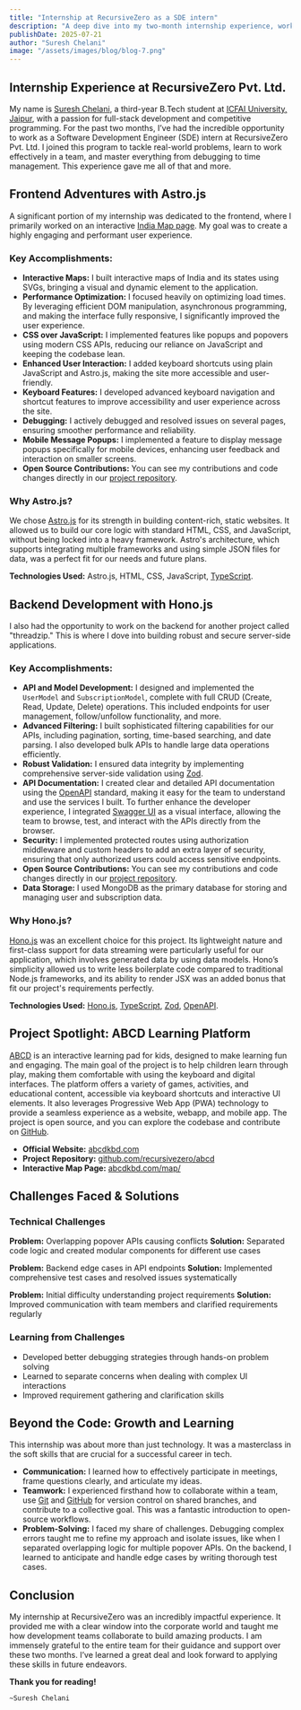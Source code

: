 ```yaml
---
title: "Internship at RecursiveZero as a SDE intern"
description: "A deep dive into my two-month internship experience, working with Astro.js and Hono.js, and growing as a full-stack developer."
publishDate: 2025-07-21
author: "Suresh Chelani"
image: "/assets/images/blog/blog-7.png"
---
```


## Internship Experience at RecursiveZero Pvt. Ltd.

My name is [Suresh Chelani](https://www.linkedin.com/in/suresh-chelani-a34b6a248/), a third-year B.Tech student at [ICFAI University, Jaipur](https://www.iujaipur.edu.in/), with a passion for full-stack development and competitive programming. For the past two months, I’ve had the incredible opportunity to work as a Software Development Engineer (SDE) intern at RecursiveZero Pvt. Ltd. I joined this program to tackle real-world problems, learn to work effectively in a team, and master everything from debugging to time management. This experience gave me all of that and more.

## Frontend Adventures with Astro.js

A significant portion of my internship was dedicated to the frontend, where I primarily worked on an interactive [India Map page](https://abcdkbd.com/map). My goal was to create a highly engaging and performant user experience.

### Key Accomplishments:

- **Interactive Maps:** I built interactive maps of India and its states using SVGs, bringing a visual and dynamic element to the application.
- **Performance Optimization:** I focused heavily on optimizing load times. By leveraging efficient DOM manipulation, asynchronous programming, and making the interface fully responsive, I significantly improved the user experience.
- **CSS over JavaScript:** I implemented features like popups and popovers using modern CSS APIs, reducing our reliance on JavaScript and keeping the codebase lean.
- **Enhanced User Interaction:** I added keyboard shortcuts using plain JavaScript and Astro.js, making the site more accessible and user-friendly.
- **Keyboard Features:** I developed advanced keyboard navigation and shortcut features to improve accessibility and user experience across the site.
- **Debugging:** I actively debugged and resolved issues on several pages, ensuring smoother performance and reliability.
- **Mobile Message Popups:** I implemented a feature to display message popups specifically for mobile devices, enhancing user feedback and interaction on smaller screens.
- **Open Source Contributions:** You can see my contributions and code changes directly in our [project repository](https://github.com/recursivezero/abcd).

### Why Astro.js?

We chose [Astro.js](https://astro.build/) for its strength in building content-rich, static websites. It allowed us to build our core logic with standard HTML, CSS, and JavaScript, without being locked into a heavy framework. Astro's architecture, which supports integrating multiple frameworks and using simple JSON files for data, was a perfect fit for our needs and future plans.

**Technologies Used:** Astro.js, HTML, CSS, JavaScript, [TypeScript](https://www.typescriptlang.org/).

## Backend Development with Hono.js

I also had the opportunity to work on the backend for another project called "threadzip." This is where I dove into building robust and secure server-side applications.

### Key Accomplishments:

- **API and Model Development:** I designed and implemented the `UserModel` and `SubscriptionModel`, complete with full CRUD (Create, Read, Update, Delete) operations. This included endpoints for user management, follow/unfollow functionality, and more.
- **Advanced Filtering:** I built sophisticated filtering capabilities for our APIs, including pagination, sorting, time-based searching, and date parsing. I also developed bulk APIs to handle large data operations efficiently.
- **Robust Validation:** I ensured data integrity by implementing comprehensive server-side validation using [Zod](https://zod.dev/).
- **API Documentation:** I created clear and detailed API documentation using the [OpenAPI](https://www.openapis.org/) standard, making it easy for the team to understand and use the services I built. To further enhance the developer experience, I integrated [Swagger UI](https://swagger.io/tools/swagger-ui/) as a visual interface, allowing the team to browse, test, and interact with the APIs directly from the browser.
- **Security:** I implemented protected routes using authorization middleware and custom headers to add an extra layer of security, ensuring that only authorized users could access sensitive endpoints.
- **Open Source Contributions:** You can see my contributions and code changes directly in our [project repository](https://github.com/recursivezero/abcd/tree/task/hono).
- **Data Storage:** I used MongoDB as the primary database for storing and managing user and subscription data.

### Why Hono.js?

[Hono.js](https://hono.dev/) was an excellent choice for this project. Its lightweight nature and first-class support for data streaming were particularly useful for our application, which involves generated data by using data models. Hono’s simplicity allowed us to write less boilerplate code compared to traditional Node.js frameworks, and its ability to render JSX was an added bonus that fit our project's requirements perfectly.

**Technologies Used:** [Hono.js](https://hono.dev/), [TypeScript](https://www.typescriptlang.org/), [Zod](https://zod.dev/), [OpenAPI](https://www.openapis.org/).

## Project Spotlight: ABCD Learning Platform

[ABCD](https://abcdkbd.com/) is an interactive learning pad for kids, designed to make learning fun and engaging. The main goal of the project is to help children learn through play, making them comfortable with using the keyboard and digital interfaces. The platform offers a variety of games, activities, and educational content, accessible via keyboard shortcuts and interactive UI elements. It also leverages Progressive Web App (PWA) technology to provide a seamless experience as a website, webapp, and mobile app. The project is open source, and you can explore the codebase and contribute on [GitHub](https://github.com/recursivezero/abcd).

- **Official Website:** [abcdkbd.com](https://abcdkbd.com/)
- **Project Repository:** [github.com/recursivezero/abcd](https://github.com/recursivezero/abcd)
- **Interactive Map Page:** [abcdkbd.com/map/](https://abcdkbd.com/map/)

## Challenges Faced & Solutions

### Technical Challenges

**Problem:** Overlapping popover APIs causing conflicts
**Solution:** Separated code logic and created modular components for different use cases

**Problem:** Backend edge cases in API endpoints
**Solution:** Implemented comprehensive test cases and resolved issues systematically

**Problem:** Initial difficulty understanding project requirements
**Solution:** Improved communication with team members and clarified requirements regularly

### Learning from Challenges

- Developed better debugging strategies through hands-on problem solving
- Learned to separate concerns when dealing with complex UI interactions
- Improved requirement gathering and clarification skills

## Beyond the Code: Growth and Learning

This internship was about more than just technology. It was a masterclass in the soft skills that are crucial for a successful career in tech.

- **Communication:** I learned how to effectively participate in meetings, frame questions clearly, and articulate my ideas.
- **Teamwork:** I experienced firsthand how to collaborate within a team, use [Git](https://git-scm.com/) and [GitHub](https://github.com/) for version control on shared branches, and contribute to a collective goal. This was a fantastic introduction to open-source workflows.
- **Problem-Solving:** I faced my share of challenges. Debugging complex errors taught me to refine my approach and isolate issues, like when I separated overlapping logic for multiple popover APIs. On the backend, I learned to anticipate and handle edge cases by writing thorough test cases.

## Conclusion

My internship at RecursiveZero was an incredibly impactful experience. It provided me with a clear window into the corporate world and taught me how development teams collaborate to build amazing products. I am immensely grateful to the entire team for their guidance and support over these two months. I’ve learned a great deal and look forward to applying these skills in future endeavors.

**Thank you for reading!**

`~Suresh Chelani`
